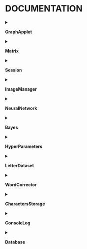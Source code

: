 # DOCUMENTATION

<details>
<summary>

**GraphApplet**

</summary>

- 
>
- _public GraphApplet()_


- ***

	<details>
	<summary>AddValue</summary>

	- >Ajoute le point _y_ au graphique  
	- _public void AddValue(double y)_

	</details>

- ***

	<details>
	<summary>AddValue</summary>

	- >Ajoute le point _x_,_y_ au graphique  
	- _public void AddValue(double x, double y)_

	</details>

- ***

	<details>
	<summary>CenterFrame</summary>

	- >Centre la frame _frame_ dans l'écran  
	- _private void CenterFrame(JFrame frame)_

	</details>

- ***

	<details>
	<summary>ClearGraph</summary>

	- >Nettoie le graphique  
	- _public void ClearGraph() _

	</details>

- ***

	<details>
	<summary>ExportNN</summary>

	- >Permet d'exporter le réseau de neurone actif  
	A FAIRE : Devra au final exporter toute la session  
	- _private void ExportNN()_

	</details>

- ***

	<details>
	<summary>ImportNN</summary>

	- >Importe un réseau de neurone  
	A FAIRE : devra au final importer une session entière  
	- _private void ImportNN()_

	</details>

- ***

	<details>
	<summary>Init</summary>

	- >Initialise la fenêtre, en utlisant le graphique _graph_  
	- _private void Init(LearnGraph graph)_

	</details>

- ***

	<details>
	<summary>NewNN</summary>

	- >Permet de créer un nouveau réseau de neurones  
	A FAIRE : devra au final permettre de créer une nouvelle session  
	- _private void NewNN()_

	</details>

- ***

	<details>
	<summary>ToggleAvg</summary>

	- >Permet de montrer/cacher la valeur moyenne sur le graphique  
	- _private void ToggleAvg()_

	</details>

- ***

	<details>
	<summary>ToggleData</summary>

	- >Permet de montrer/cacher les valeurs des loss  
	- _private void ToggleData()_

	</details>

- ***

	<details>
	<summary>TogglePause</summary>

	- >Permet de mettre en pause les epochs  
	- _private void TogglePause()_

	</details>

- ***

	<details>
	<summary>TogglePin</summary>

	- >Active/désactive l'épinglage de la fenêtre  
	- _private void TogglePin()_

	</details>

- ***

	<details>
	<summary>ToggleTest</summary>

	- >Permet de lancer un test du réseau de neurones actif  
	- _private void ToggleTest()_

	</details>

- ***

	<details>
	<summary>ToggleTrain</summary>

	- >Permet de lancer un entrainement du réseau de neurones actif  
	- _private void ToggleTrain()_

	</details>

- ***

	<details>
	<summary>WriteToConsole</summary>

	- >Ajoute l'entrée _text_ à la console  
	- _public void WriteToConsole(String text)_

	</details>

</details><details>
<summary>

**Matrix**

</summary>

- Crée une matrice de taille _n_ \* _p_ (# de lignes \* # de colonnes)
>
- _Matrix(int n, int p)_

- _Matrix(int n)_ _(Crée des matrices carrées de taille _n_)_

- ***

	<details>
	<summary>Add</summary>

	- >Ajoute _m_ à la matrice _this_  
	Modifie la matrice _this_  
	Fait l'opération this + m \* scal  
	Si _broadcast_, la matrice _m_ peut être une matrice colonne, et sera étalé sur l'ensemble de _this_  
	- _Matrix Add(Matrix m, double scal, boolean broadcast)_
	- _Matrix Add(Matrix m)_
		- broadcast à false & scal = 1
	- _Matrix Add(Matrix m, double scal)_
		- broadcast à false

	</details>

- ***

	<details>
	<summary>AvgLine</summary>

	- >Renvoie la matrice colonne ayant pour valeur les valeurs moyennes des lignes de _this_  
	- _Matrix AvgLine()_

	</details>

- ***

	<details>
	<summary>AvgMatrix</summary>

	- >Retourne la matrice résultant de la moyenne des matrices de _mats_  
	On utilise comme poids les _coeffs_  
	- _public Matrix AvgMatrix(Matrix[] mats, double[] coeffs)_
	- _public Matrix AvgMatrix(Matrix[] mats)_
		- Chaque matrice a le même poids

	</details>

- ***

	<details>
	<summary>C</summary>

	- >Crée une copie de la matrice - utile pour faire les opérations Add en gardant le résultat sur une autre matrice  
	- _Matrix C()_

	</details>

- ***

	<details>
	<summary>ColumnFromArray</summary>

	- >Met les valeurs du tableau _col_ dans la _j-ième_ colonne de _this_  
	- _Matrix ColumnFromArray(int j, double[] col)_

	</details>

- ***

	<details>
	<summary>ColumnToArray</summary>

	- >Crée un tableau à partir de la _j_-ième colonne de _this_  
	- _double[] ColumnToArray(int j)_

	</details>

- ***

	<details>
	<summary>Comatrix</summary>

	- >Retourne la comatrice de _this_  
	- _Matrix Comatrix()_

	</details>

- ***

	<details>
	<summary>ComutCol</summary>

	- >Comuter les colonnes _j1_ et _j2_  
	- _Matrix ComutCol(int j1, int j2)_

	</details>

- ***

	<details>
	<summary>Contains</summary>

	- >Vérifie si _val_ est dans la matrice _this_  
	- _boolean Contains(double val)_

	</details>

- ***

	<details>
	<summary>Debug</summary>

	- >Afficher la matrice _this_ dans la console  
	- _void Debug()_

	</details>

- ***

	<details>
	<summary>DebugCol</summary>

	- >Affiche la colonne _j_ de _this_ matrice dans la console  
	- _void DebugCol(int j)_

	</details>

- ***

	<details>
	<summary>DebugShape</summary>

	- >Affiche les dimensions de _this_ matrice dans la console  
	- _void DebugShape()_

	</details>

- ***

	<details>
	<summary>Delete</summary>

	- >Supprime la matrice _this_  
	- _void Delete()_

	</details>

- ***

	<details>
	<summary>Det</summary>

	- >Retourne le déterminant de la matrice _this_  
	Calcul récursif de complexité _n_²  
	- _double Det()_

	</details>

- ***

	<details>
	<summary>Dilat</summary>

	- >Multiplie la _j_-ième colonne de _this_ par _scal_  
	- _Matrix Dilat(int j, double scal)_

	</details>

- ***

	<details>
	<summary>Fill</summary>

	- >Remplie la matrice _this_ du double _val_  
	- _Matrix Fill(double val)_

	</details>

- ***

	<details>
	<summary>FromArray</summary>

	- >Copie les valeurs du tableau 2D _val_ dans la matice _this_  
	- _Matrix FromArray(double[][] val)_

	</details>

- ***

	<details>
	<summary>Get</summary>

	- >Réccupère la valeur de _this_ à la ligne _i_ et la colonne _j_  
	- _double Get(int i, int j)_

	</details>

- ***

	<details>
	<summary>GetCol</summary>

	- >Crée une nouvelle matrice à partir de _this_, prenant les colonnes d'indice dans _jList_, restreint entre _startCol_ et _endCol_  
	- _Matrix GetCol(int[] jList, int startCol, int endCol)_
	- _Matrix GetCol(int j)_
		- Ne prend que la colonne j
	- _Matrix GetCol(int a, int b)_
		- Prend les colonnes de [_a_;_b_]
	- _Matrix GetCol(int[] jList)_
		- Pas de limite de colonnes
	- _Matrix GetCol(int[] jList, int numCol)_
		- startCol = 0

	</details>

- ***

	<details>
	<summary>HProduct</summary>

	- >Renvoie une nouvelle matrice, correspondant au produit de Hadamard entre _this_ et _m_  
	- _Matrix HProduct(Matrix m)_

	</details>

- ***

	<details>
	<summary>HasNAN</summary>

	- >Vérifie si la matrice _this_ contient _NaN_  
	- _boolean HasNAN()_

	</details>

- ***

	<details>
	<summary>Identity</summary>

	- >Si la matrice _this_ est carré, fait d'elle la matrice identité  
	- _Matrix Identity()_

	</details>

- ***

	<details>
	<summary>Init</summary>

	- >Initialise la matrice (remet ses valeurs à 0)  
	- _void Init()_

	</details>

- ***

	<details>
	<summary>LoadString</summary>

	- >Charge dans la matrice _this_ les _lignes_  
	- _void LoadString(String[] lignes)_

	</details>

- ***

	<details>
	<summary>Map</summary>

	- >Map la fonction _func_ à la matrice _this_  
	La fonction doit être définie en utilisant la notation lambda : (x) -> notation  
	- _Matrix Map(FunctionMap func)_

	</details>

- ***

	<details>
	<summary>MinMatrix</summary>

	- >Retourne une nouvelle matrice, correspondant à la matrice _this_ dont on a enlevé la ligne _i_ et la colonne _j_  
	- _Matrix MinMatrix(int i, int j)_

	</details>

- ***

	<details>
	<summary>Mult</summary>

	- >Crée une nouvelle matrice, correspondant au produit de _this_ par _m_  
	- _Matrix Mult(Matrix m)_

	</details>

- ***

	<details>
	<summary>NormColumn</summary>

	- >Normalise la matrice _this_  
	La somme de chaque colonne est ramené à 1  
	- _Matrix NormColumn()_

	</details>

- ***

	<details>
	<summary>OLD_Inversed</summary>

	- >(OBSOLETE) Retourne la matrice inverse de _this_ (si elle existe)  
	- _Matrix OLD_Inversed()_

	</details>

- ***

	<details>
	<summary>Random</summary>

	- >Chaque valeur de la matrice est tiré aléatoirement et uniformément entre _min_ et _max_  
	- _Matrix Random(double min, double max)_
	- _Matrix Random()_
		- Retourne une matrice aléatoire à valeurs dans [0;1]

	</details>

- ***

	<details>
	<summary>SaveToString</summary>

	- >Sauvegarde les valeurs de _this_ matrice dans une _String[]_  
	Si _doLog_, affiche le temps restant dans la console  
	- _String[] SaveToString(boolean doLog)_
	- _String[] SaveToString()_
		- Ne retourne pas de log

	</details>

- ***

	<details>
	<summary>Scale</summary>

	- >Multiplie l'ensemble de la matrice _this_ par le facteur _scal_  
	- _Matrix Scale(double scal)_

	</details>

- ***

	<details>
	<summary>Set</summary>

	- >Change la valeur de _this_ à la ligne _i_, la colonne _j_, en lui donnant la valeur _val_  
	- _Matrix Set(int i, int j, double val)_

	</details>

- ***

	<details>
	<summary>ShuffleCol</summary>

	- >Mélange de la même manière les matrices _mats_ (Fisher–Yates shuffle)  
	- _Matrix[] ShuffleCol(Matrix[] mats)_
	- _Matrix ShuffleCol(Matrix mat)_

	</details>

- ***

	<details>
	<summary>SumCol</summary>

	- >Somme les coefficients de la colonne _j_ de _this_  
	- _double SumCol(int j)_

	</details>

- ***

	<details>
	<summary>T</summary>

	- >Crée une nouvelle matrice, transposée de _this_  
	- _Matrix T()_

	</details>

</details><details>
<summary>

**Session**

</summary>

- Crée une session ayant pour nom _name_ et pour hyperparamètres _hp_
>
- _Session(String name, HyperParameters hp)_


- ***

	<details>
	<summary>DirectTest</summary>

	- >Permet de tester en direct les performances du réseau  
	- _void DirectTest()_

	</details>

- ***

	<details>
	<summary>TestImages</summary>

	- >Teste _this.nn_ sur les sets de tests  
	- _void TestImages()_

	</details>

- ***

	<details>
	<summary>TrainForImages</summary>

	- >Entraine le réseau _this.nn_  
	_phaseNumber_ est le nombre de phase de test (création de nouveaux dataset)  
	_epochPerSet_ est le nombre d'epoch à chaque phase  
	_startMinLR_, _endMinLR_, _startMaxLR_ et _endMaxLR_ permettent de définir l'évolution du learning rate  
	_period_ désigne la période de changement du learning rate entre haut et bas  
	_batchSize_ représente la taille des batchs (taille des découpes d'échantillons à chaque epoch)  
	_startDef_ et _endDef_ correspondent à l'évolution du taux de déformation  
	_rep_ est le nombre de répétition de chaque échantillon  
	_prop_ est la proportion minimale de _rep_ pour chaque échantillon, modulé par la performance du réseau sur le charactère associé  
	- _void TrainForImages(int phaseNumber, int epochPerSet, double startMinLR, double endMinLR, double startMaxLR, double endMaxLR, int period, int batchSize, float startDef, float endDef, int rep, float minProp)_

	</details>

</details><details>
<summary>

**ImageManager**

</summary>



- ***

	<details>
	<summary>AutoCrop</summary>

	- >Rogne l'image (nouvelle image) en détectant les contours de l'objet le plus grand dans _img_, ayant un _cap_ et une marge de _marge_ * size pixels  
	- _PImage AutoCrop(PImage img, float cap, float marge)_

	</details>

- ***

	<details>
	<summary>AverageColor</summary>

	- >Retourne la couleur moyenne de l'image _img_  
	- _color AverageColor(PImage img)_

	</details>

- ***

	<details>
	<summary>BlackAndWhite</summary>

	- >Modifie l'image _img_ en noir et blanc - noir si niveau < 255 * _threshold_  
	- _PImage BlackAndWhite(PImage img, float threshold)_

	</details>

- ***

	<details>
	<summary>CompilRect</summary>

	- >Renvoie un rect englobant tous les _rects_  
	- _int[] CompilRect(int[][] rects)_
	- _int[] CompilRect(ArrayList<int[]> rects)_
		- Idem avec ArrayList<int[]>

	</details>

- ***

	<details>
	<summary>ContourDetection</summary>

	- >Renvoie une ArrayList des contours des objets de _img_, ayant un contour de taille au minimum _minSize_  
	Radial Sweep Algorithm  
	https://www.imageprocessingplace.com/downloads_V3/root_downloads/tutorials/contour_tracing_Abeer_George_Ghuneim/ray.html  
	- _ArrayList<ArrayList<PVector>> ContourDetection(PImage img, int minSize)_
	- _ArrayList<ArrayList<PVector>> ContourDetection(PImage img)_

	</details>

- ***

	<details>
	<summary>Contrast</summary>

	- >Retourne une nouvelle image de _img_ auquelle on a effectué un filtre d'intensité _intensity_, utilisant la correction _contrastF_  
	- _PImage Contrast(PImage img, float intensity, FunctionMap contrastF)_
	- _PImage Contrast(PImage img, float intensity)_
		- Contraste linéaire

	</details>

- ***

	<details>
	<summary>ElasticDeformation</summary>

	- >Retourne une nouvelle image de _img_, auquel on effectue une déformation élastique d'intensité _intensity_, et d'échelle de bruit _noiseScale_  
	- _PImage ElasticDeformation(PImage img, float intensity, float noiseScale)_

	</details>

- ***

	<details>
	<summary>Filter</summary>

	- >Retourne le pixel (_x_, _y_) de l'image _img_ auquelle on applique la convolution de filtre _filter_  
	- _color Filter(PImage img, Matrix filter, int x, int y)_

	</details>

- ***

	<details>
	<summary>FullConvolution</summary>

	- >Retourne une nouvelle image _img_ sur laqeulle on a effectué la convolution _filter_  
	- _PImage FullConvolution(PImage img, Matrix filter)_
	- _Matrix FullConvolution(Matrix images, Matrix filter, int w, int h)_
		- Effectue la convolution sur l'ensemble des images correspondant à la matrice _images_, en considérant des images de taille _w_ * _h_

	</details>

- ***

	<details>
	<summary>Gray</summary>

	- >Modifie l'image _img_ en niveau de gris  
	- _PImage Gray(PImage img)_

	</details>

- ***

	<details>
	<summary>ImageFromContour</summary>

	- >Retourne une nouvelle image de _img_, découpant le contour _contour_, avec une marge de _marge_ * size pixels, ayant un ratio w/h cible _ratio_  
	- _PImage ImageFromContour(PImage img, ArrayList<PVector> contour, float marge, float ratio)_

	</details>

- ***

	<details>
	<summary>IsClockwise</summary>

	- >Détecte si un contour PVector[] est clockwise  
	Un contour clockwise est un contour extérieur  
	Il s'agit évidemment de magie noire, toujours pas regardé d'où ça vient ce truc  
	https://stackoverflow.com/questions/1165647/how-to-determine-if-a-list-of-polygon-points-are-in-clockwise-order  
	- _boolean IsClockwise(PVector[] contour) {  // Si un contour est clockwise, alors il s'agit d'un contour extérie_
	- _boolean IsClockwise(ArrayList<PVector> contour)_
		- Idem avec une _ArrayList<PVector>_

	</details>

- ***

	<details>
	<summary>OLD_AutoCrop</summary>

	- >Ancien autocrop, se basant uniquement sur la recherche de pixel non blanc - utilisé en secours par **AutoCrop**  
	- _PImage OLD_AutoCrop(PImage img, float cap, float tolerance) { // Consider the object as black (or darker par_

	</details>

- ***

	<details>
	<summary>RectFromContour</summary>

	- >Renvoie de contour du _PVector[] contour_  
	- _int[] RectFromContour(PVector[] contour)_
	- _int[] RectFromContour(ArrayList<PVector> contour)_
		- Idem avec une _ArrayList<PVector> contour_

	</details>

- ***

	<details>
	<summary>RectGroups</summary>

	- >Renvoie une liste des groupes de rectangle proche parmi les _rect_, ayant une marge horizontale _hMarge_ et verticale _vMarge_  
	- _ArrayList<ArrayList<int[]>> RectGroups(int[][] rect, float hMarge, float vMarge)_
	- _ArrayList<ArrayList<int[]>> RectGroups(ArrayList<int[]> rect, float hMarge, float vMarge)_
		- Idem avec une ArrayList<int[]>

	</details>

- ***

	<details>
	<summary>Resize</summary>

	- >Redimenssionne l'image _img_ à la taille _x_ * _y_  
	- _PImage Resize(PImage img, int x, int y)_
	- _PImage Resize(PImage img, float s)_
		- Garde le même ratio, multiplié d'un facteur _s_

	</details>

- ***

	<details>
	<summary>ScrambleImage</summary>

	- >Modifie de manière l'iamge _img_, en :  
	-> la bougeant (rotation, translation, scale) d'un facteur _move_  
	-> floutant d'un facteur _blur_  
	-> ayant une proportion de pixel corrompu _density_  
	-> ayant une ombre d'intensité _perlin_  
	-> ayant une déformation de facteur _deformation_.  
	L'image est enregistré dans ./ScrambledImage enregistré si _save_  
	- _PImage ScrambleImage(PImage img, boolean save, float move, float blur, float density, float perlin, float deformation)_
	- _PImage ScrambleImage(PImage img, float move, float blur, float density, float perlin, float deformation)_
		- N'est pas sauvegardé

	</details>

</details><details>
<summary>

**NeuralNetwork**

</summary>

- _sizes_ correspond aux tailles des niveaux
>
- _NeuralNetwork(int... sizes)_

- _NeuralNetwork()_ _(Pour *Import*)_

- ***

	<details>
	<summary>BackPropagation</summary>

	- >Effectue la rétropropagation du réseau de neurones  
	On prend en entrée les valeurs d'_activations_ des layers  
	On donne les valeurs attendues dans _expectedOutput_  
	- _public Matrix[][] BackPropagation(Matrix[] activations, Matrix expectedOutput)_

	</details>

- ***

	<details>
	<summary>CalcLayer</summary>

	- >Calcule la sortie correspondant à l'entrée _in_, de la couche _from_ à la couche _from+1_  
	- _private Matrix CalcLayer(int from, Matrix in)_

	</details>

- ***

	<details>
	<summary>ComputeLoss</summary>

	- >Permet le calcul du loss  
	_S_ est la sortie du système  
	_Y_ est la sortie attendue  
	- _public double ComputeLoss(Matrix S, Matrix Y)_

	</details>

- ***

	<details>
	<summary>Export</summary>

	- >Sauvegarde les paramètres du réseau de neurones dans _name_  
	- _public void Export(String name)_

	</details>

- ***

	<details>
	<summary>ForwardPropagation</summary>

	- >Prend la matrice _entry_ en entrée, et renvoie un tableau des valeurs de chaque couche  
	_entry.p_ correspond au nombre d'entrées données simultanément  
	- _public Matrix[] ForwardPropagation(Matrix entry)_

	</details>

- ***

	<details>
	<summary>Import</summary>

	- >Importe un réseau de neurones depuis le fichier _name_  
	- _public NeuralNetwork Import(String name)_

	</details>

- ***

	<details>
	<summary>Learn</summary>

	- >Effectue une étape d'apprentissage, ayant pour entrée _X_ et pour sortie _Y_  
	Le taux d'apprentissage est _learning\_rate_  
	- _public double Learn(Matrix X, Matrix Y, double learning_rate)_

	</details>

- ***

	<details>
	<summary>Predict</summary>

	- >Donne la sortie du réseau de neurones _this_ pour l'entrée _entry_  
	- _public Matrix Predict(Matrix entry)_

	</details>

</details><details>
<summary>

**Bayes**

</summary>

- 
>
- _Bayes(String n)_


- ***

	<details>
	<summary>CNDF</summary>

	- >Piqué sur un site mais on n'a pas enregistré lequel  
	Calcul de la *fonction de répartition cumulative de la distribution normale standard*  
	- _double CNDF(double x)_

	</details>

- ***

	<details>
	<summary>Evaluate</summary>

	- >Permet d'évaluer la force d'une combinaison d'hyperparamètres  
	- _public double Evaluate(HyperParameters hp, Matrix[] trainSet, Matrix[] testSet, int time)_

	</details>

- ***

	<details>
	<summary>Export</summary>

	- >Exporte le Bayes _this_ dans le fichier _name_  
	- _public void Export(String name)_

	</details>

- ***

	<details>
	<summary>FindCandidate</summary>

	- >Cherche le candidat ayant potentiellement le meilleur résultat  
	- _public HyperParameters FindCandidate()_

	</details>

- ***

	<details>
	<summary>GaussianProcess</summary>

	- >Effectue le processus Gaussien de recherche de meilleur candidat  
	Effectué _iter_ fois  
	On limite le temps de recherche par candidat à _time_ secondes  
	- _public double GaussianProcess(int iter, int time)_

	</details>

- ***

	<details>
	<summary>Import</summary>

	- >Importe le Bayes à partir venant de _name_  
	- _public Bayes Import(String name)_

	</details>

- ***

	<details>
	<summary>Kernel</summary>

	- >Kernel  
	Calcule la "covariance" entre _hp1_ et _hp2_  
	- _public double Kernel(HyperParameters hp1, HyperParameters hp2)_

	</details>

- ***

	<details>
	<summary>MinLoss</summary>

	- >Trouve le meilleur candidat dans la liste proposée  
	- _public HyperParameters MinLoss()_

	</details>

- ***

	<details>
	<summary>NDF</summary>

	- >Calcul de la *Fonction de densité de probabilité de la distribution normale standard*  
	- _double NDF(double x)_

	</details>

</details><details>
<summary>

**HyperParameters**

</summary>



- ***

	<details>
	<summary>BetaRandom</summary>

	- >Fonction de Random Beta de paramètre _alpha_ et _beta_  
	- _double BetaRandom(double alpha, double beta)_

	</details>

- ***

	<details>
	<summary>GammaRandom</summary>

	- >Fonction de Random Gamma de paramètre _shape_ et _scale_  
	C'est majoritairement de la magie noire cette fonction  
	https://chrispiech.github.io/probabilityForComputerScientists/en/part4/beta/  
	- _double GammaRandom(double shape, double scale)_

	</details>

- ***

	<details>
	<summary>LogRandom</summary>

	- >Fonction de Random log-normale entre _min_ et _max_  
	- _double LogRandom(double min, double max)_

	</details>

- ***

	<details>
	<summary>PoissonRandom</summary>

	- >Fonction de Random de poisson de paramètre _lambda_  
	- _int PoissonRandom(double lambda)_

	</details>

- ***

	<details>
	<summary>Random</summary>

	- >Tire des hyperparamètres aléatoirement  
	- _HyperParameters Random()_
	- _Matrix Random()_
		- Retourne une matrice aléatoire à valeurs dans [0;1]

	</details>

- ***

	<details>
	<summary>UniRandom</summary>

	- >Fonction de random uniforme entre _min_ et _max_  
	- _double UniRandom(double min, double max)_

	</details>

</details><details>
<summary>

**LetterDataset**

</summary>

- Créateur de dataset
>- Zone de travail définie par _wData_ * _hData_

- _LetterDataset(int wData, int hData)_


- ***

	<details>
	<summary>CreateSample</summary>

	- >Renvoie un couple entrée / sortie d'images pour le réseau  
	_characters_ correspond à la liste des caractères dont on créera un dataset  
	_hwSources_ et _fSources_ correspondent aux noms respectivement des écritures à la main et des polices utilisées  
	_repList_ correspond au nombre de répétition de chaque caractère respectivement, par échantillon initial  
	_deformationRate_ correspond au taux de déformation utilisé  
	- _public Matrix[] CreateSample(String[] characters, String[] hwSources, String[] fSources, int[] repList, float deformationRate)_
	- _public Matrix[] CreateSample(String[] characters, String[] hwSources, String[] fSources, int rep)_
		- On fixe le nombre de répétitions des caractères identiquement à _rep_. On fixe la _deformationRate_ à 1
	- _public Matrix[] CreateSample(String[] characters, String[] hwSources, String[] fSources, int rep, float deformationRate)_
		- On fixe le nombre de répétitions des caractères identiquement à _rep_
	- _public Matrix[] CreateSample(String[] characters, String[] hwSources, String[] fSources, int[] repList)_
		- _deformationrate_ à 1

	</details>

- ***

	<details>
	<summary>Export</summary>

	- >Exporte le dataset _data_ dans le fichier _name_  
	- _public void Export(Matrix[] data, String name)_

	</details>

- ***

	<details>
	<summary>GetImageFromInputs</summary>

	- >Renvoie une image affichable de l'image stockée en colonne _j_ de l'entrée _inputs_  
	- _public PImage GetImageFromInputs(Matrix inputs, int j)_

	</details>

- ***

	<details>
	<summary>Import</summary>

	- >Importe un dataset à partir du fichier _name_  
	- _public Matrix[] Import(String name)_

	</details>

</details><details>
<summary>

**WordCorrector**

</summary>

- 
>
- _WordCorrector() _


- ***

	<details>
	<summary>ImportWords</summary>

	- >Importe l'ensemble des mots du fichier _scrabble.txt_ dans la variable _this.words_  
	- _public void ImportWords()_

	</details>

- ***

	<details>
	<summary>WordAutoCorrection</summary>

	- >Donne le mot le plus probable pour une entrée _letterProb_  
	_letterProb_ contient pour chaque emplacement les probabilités de chaque caractère  
	Simule toutes les manipulations possibles de manière probabiliste  
	Algorithme assez (très) naïf, donc à voir dans la pratique  
	- _public String WordAutoCorrection(double[][] letterProb)_

	</details>

</details><details>
<summary>

**CharactersStorage**

</summary>

- 
>
- _CharactersStorage(int numOfChar)_


- ***

	<details>
	<summary>AddChar</summary>

	- >Ajoute le caractère donc le fichier est _name_, associé au caractère _d_, qui sera associé pour l'alphabet par _correspondance_  
	Dans _correpondance_, on a la liste des couple de lettre ressemblantes, avec la part de ressemble  
	_exemple : correspondance = {{8, 0.3}, {11, 0.3}}) pour le 1, qui ressemble au i et au l_  
	- _void AddChar(String name, char d, double[][] correspondance)_

	</details>

- ***

	<details>
	<summary>GetProb</summary>

	- >Permet d'obtenir les probabilités pour chacune des 26 lettres à partir de la sortie du réseau _allProb_  
	- _double[] GetProb(double[] allProb)_

	</details>

</details><details>
<summary>

**ConsoleLog**

</summary>

- Créer une instance de ConsoleLog ayant pour nom _name_
>- Les logs sont enregistrés dans le fichier renseigné dans _name_

- _ConsoleLog(String name)_


- ***

	<details>
	<summary>End</summary>

	- >Termine l'enregistrement du fichier  
	- _void End()_

	</details>

- ***

	<details>
	<summary>Update</summary>

	- >S'assure que le fichier correspondant est mis à jour  
	- _void Update()_

	</details>

- ***

	<details>
	<summary>p</summary>

	- >Energistre une nouvelle donnée (sans saut de ligne)  
	Equivalent au *print()*  
	- _void p(Object... o)_
	- _void p(String... o)_

	</details>

- ***

	<details>
	<summary>pFloatList</summary>

	- >Energistre une nouvelle ligne, correspondant à la liste de flottants _list_  
	Est labelisé à l'aide de _label_  
	- _void pFloatList(float[] list, String label)_

	</details>

- ***

	<details>
	<summary>pln</summary>

	- >Energistre une nouvelle ligne (saut de ligne)  
	Equivalent au *println()*  
	- _void pln(Object... o)_
	- _void pln(String... o)_

	</details>

</details><details>
<summary>

**Database**

</summary>

- _link_ correspond au lien de la realtime database
>
- _Database(String link)_


- ***

	<details>
	<summary>GetData</summary>

	- >Réccupère le contenu des _data_ dans la base de donnée, dans la section _fileName_  
	- _public String[] GetData(String fileName)_

	</details>

- ***

	<details>
	<summary>PostData</summary>

	- >Ajoute à la base de donnée, dans la section _fileName_, le String _data_  
	- _public void PostData(String fileName, String data)_

	</details>

</details>